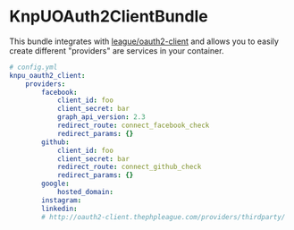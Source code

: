 # KnpUOAuth2ClientBundle

This bundle integrates with [league/oauth2-client](http://oauth2-client.thephpleague.com/)
and allows you to easily create different "providers" are services in your container.

```yml
# config.yml
knpu_oauth2_client:
    providers:
        facebook:
            client_id: foo
            client_secret: bar
            graph_api_version: 2.3
            redirect_route: connect_facebook_check
            redirect_params: {}
        github:
            client_id: foo
            client_secret: bar
            redirect_route: connect_github_check
            redirect_params: {}
        google:
            hosted_domain:
        instagram:
        linkedin:
        # http://oauth2-client.thephpleague.com/providers/thirdparty/
```
